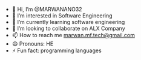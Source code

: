 - 👋 Hi, I’m @MARWANANO32
- 👀 I’m interested in Software Engineering
- 🌱 I’m currently learning software engineering
- 💞️ I’m looking to collaborate on ALX Company
- 📫 How to reach me marwan.mf.tech@gmail.com
- 😄 Pronouns: HE
- ⚡ Fun fact: programming languages

<!---
MARWANANO32/MARWANANO32 is a ✨ special ✨ repository because its `README.md` (this file) appears on your GitHub profile.
You can click the Preview link to take a look at your changes.
--->
